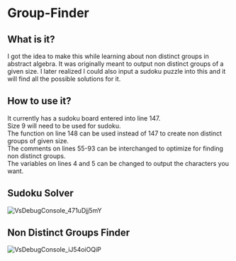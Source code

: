 # Group-Finder

## What is it?
I got the idea to make this while learning about non distinct groups in abstract algebra.
It was originally meant to output non distinct groups of a given size.
I later realized I could also input a sudoku puzzle into this and it will find all the possible solutions for it.

## How to use it?
It currently has a sudoku board entered into line 147.<br/>
Size 9 will need to be used for sudoku.<br/>
The function on line 148 can be used instead of 147 to create non distinct groups of given size.<br/>
The comments on lines 55-93 can be interchanged to optimize for finding non distinct groups.<br/>
The variables on lines 4 and 5 can be changed to output the characters you want.

## Sudoku Solver
![VsDebugConsole_471uDjj5mY](https://user-images.githubusercontent.com/22421950/116191385-6f4f7080-a6e9-11eb-8b7b-11caa4473693.png)

## Non Distinct Groups Finder
![VsDebugConsole_iJ54oiOQiP](https://user-images.githubusercontent.com/22421950/116191485-9c038800-a6e9-11eb-8de5-945793c8dc18.png)
